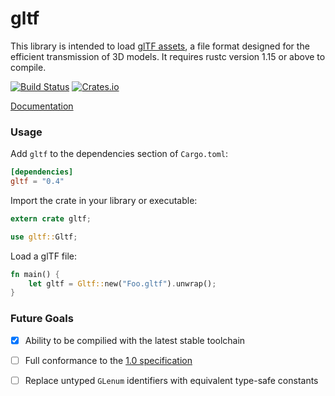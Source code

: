 # gltf

This library is intended to load [glTF assets](https://www.khronos.org/gltf), a file format designed for the efficient transmission of 3D models. It requires rustc version 1.15 or above to compile.

[![Build Status](https://travis-ci.org/alteous/gltf.svg?branch=master)](https://travis-ci.org/alteous/gltf)
[![Crates.io](https://img.shields.io/crates/v/gltf.svg)](https://crates.io/crates/gltf)

[Documentation](https://docs.rs/gltf)

### Usage

Add `gltf` to the dependencies section of `Cargo.toml`:

```toml
[dependencies]
gltf = "0.4"
```

Import the crate in your library or executable:

```rust
extern crate gltf;

use gltf::Gltf;
```

Load a glTF file:

```rust
fn main() {
    let gltf = Gltf::new("Foo.gltf").unwrap();
}
```

### Future Goals

 - [x] Ability to be compilied with the latest stable toolchain
 - [ ] Full conformance to the [1.0 specification](https://github.com/KhronosGroup/glTF/blob/master/specification/1.0/README.md)
 - [ ] Replace untyped `GLenum` identifiers with equivalent type-safe constants


